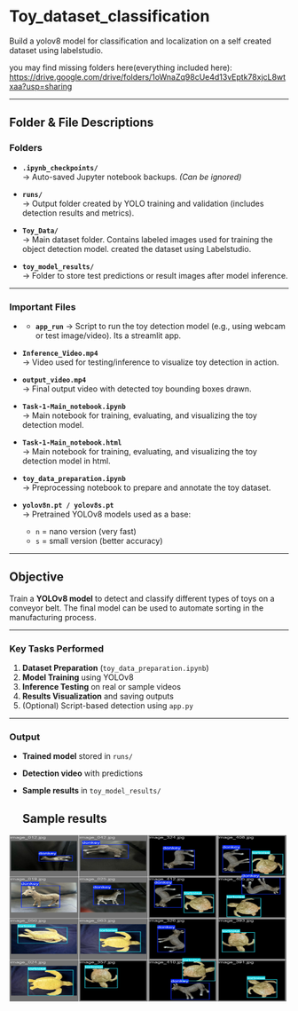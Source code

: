 # Toy_dataset_classification
Build a yolov8 model for classification and localization on a self created dataset using labelstudio. 


you may find missing folders here(everything included here): https://drive.google.com/drive/folders/1oWnaZq98cUe4d13vEptk78xjcL8wtxaa?usp=sharing

---

## Folder & File Descriptions

### Folders

- **`.ipynb_checkpoints/`**  
  → Auto-saved Jupyter notebook backups. *(Can be ignored)*

- **`runs/`**  
  → Output folder created by YOLO training and validation (includes detection results and metrics).

- **`Toy_Data/`**  
  → Main dataset folder. Contains labeled images used for training the object detection model. created the dataset using Labelstudio.

- **`toy_model_results/`**  
  → Folder to store test predictions or result images after model inference.

---

### Important Files

- - **`app_run`** 
  → Script to run the toy detection model (e.g., using webcam or test image/video). Its a streamlit app.

- **`Inference_Video.mp4`**  
  → Video used for testing/inference to visualize toy detection in action.

- **`output_video.mp4`**  
  → Final output video with detected toy bounding boxes drawn.

- **`Task-1-Main_notebook.ipynb`**  
  → Main notebook for training, evaluating, and visualizing the toy detection model.

- **`Task-1-Main_notebook.html`**  
  → Main notebook for training, evaluating, and visualizing the toy detection model in html.

- **`toy_data_preparation.ipynb`**  
  → Preprocessing notebook to prepare and annotate the toy dataset.

- **`yolov8n.pt / yolov8s.pt`**  
  → Pretrained YOLOv8 models used as a base:
  - `n` = nano version (very fast)
  - `s` = small version (better accuracy)

---

##  Objective

Train a **YOLOv8 model** to detect and classify different types of toys on a conveyor belt. The final model can be used to automate sorting in the manufacturing process.

---

### Key Tasks Performed

1. **Dataset Preparation** (`toy_data_preparation.ipynb`)
2. **Model Training** using YOLOv8
3. **Inference Testing** on real or sample videos
4. **Results Visualization** and saving outputs
5. (Optional) Script-based detection using `app.py`

---


###  Output

- **Trained model** stored in `runs/`
- **Detection video** with predictions
- **Sample results** in `toy_model_results/`

  ## Sample results

<html> 
  <img src="image.jpg" alt="dataset image" width="500" height="300">
</html>
